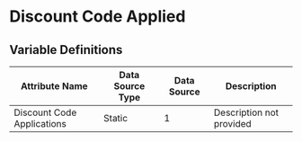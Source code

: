 # Discount Code Applied

### 

## Variable Definitions

| Attribute Name|Data Source Type|Data Source|Description|
| --- | --- | --- | --- |
|Discount Code Applications|Static|1|Description not provided|



